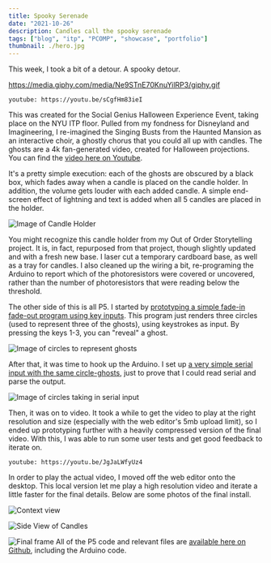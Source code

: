 ```yaml
---
title: Spooky Serenade
date: "2021-10-26"
description: Candles call the spooky serenade
tags: ["blog", "itp", "PCOMP", "showcase", "portfolio"]
thumbnail: ./hero.jpg
---
```

This week, I took a bit of a detour. A spooky detour.

https://media.giphy.com/media/Ne9STnE70KnuYilRP3/giphy.gif

`youtube: https://youtu.be/sCgfHm83ieI`  

This was created for the Social Genius Halloween Experience Event, taking place on the NYU ITP floor. Pulled from my fondness for Disneyland and Imagineering, I re-imagined the Singing Busts from the Haunted Mansion as an interactive choir, a ghostly chorus that you could all up with candles. The ghosts are a 4k fan-generated video, created for Halloween projections. You can find the [video here on Youtube](https://youtu.be/HECrCf73Jv8).

It's a pretty simple execution: each of the ghosts are obscured by a black box, which fades away when a candle is placed on the candle holder. In addition, the volume gets louder with each added candle. A simple end-screen effect of lightning and text is added when all 5 candles are placed in the holder.

![Image of Candle Holder](https://firebasestorage.googleapis.com/v0/b/sketch-blog-857c6.appspot.com/o/spooky_serenade%2Fcandle_holder.jpg?alt=media&token=ce54854f-790d-4d9e-bb9d-8317b4c4c07f)

You might recognize this candle holder from my Out of Order Storytelling project. It is, in fact, repurposed from that project, though slightly updated and with a fresh new base. I laser cut a temporary cardboard base, as well as a tray for candles. I also cleaned up the wiring a bit, re-programing the Arduino to report which of the photoresistors were covered or uncovered, rather than the number of photoresistors that were reading below the threshold.

The other side of this is all P5. I started by [prototyping a simple fade-in fade-out program using key inputs](https://editor.p5js.org/leils/sketches/hVpZ-QWi4). This program just renders three circles (used to represent three of the ghosts), using keystrokes as input. By pressing the keys 1-3, you can "reveal" a ghost.

![Image of circles to represent ghosts](https://firebasestorage.googleapis.com/v0/b/sketch-blog-857c6.appspot.com/o/spooky_serenade%2FScreen%20Shot%202021-10-26%20at%207.59.13%20PM.png?alt=media&token=fc33f005-5b68-414b-8b59-d5e04904efe5)

After that, it was time to hook up the Arduino. I set up [a very simple serial input with the same circle-ghosts](https://editor.p5js.org/leils/sketches/xMh3R0dUP), just to prove that I could read serial and parse the output.

![Image of circles taking in serial input](https://firebasestorage.googleapis.com/v0/b/sketch-blog-857c6.appspot.com/o/spooky_serenade%2FScreen%20Shot%202021-10-26%20at%207.59.27%20PM.png?alt=media&token=9702a4f2-46b5-47e4-9e39-f377d95dd489)

Then, it was on to video. It took a while to get the video to play at the right resolution and size (especially with the web editor's 5mb upload limit), so I ended up prototyping further with a heavily compressed version of the final video. With this, I was able to run some user tests and get good feedback to iterate on.

`youtube: https://youtu.be/JgJaLWfyUz4`

In order to play the actual video, I moved off the web editor onto the desktop. This local version let me play a high resolution video and iterate a little faster for the final details. Below are some photos of the final install.

![Context view](https://firebasestorage.googleapis.com/v0/b/sketch-blog-857c6.appspot.com/o/spooky_serenade%2Fcontext_view.jpg?alt=media&token=d9bf5e1a-b627-451f-8352-af72528d65ff)

![Side View of Candles](https://firebasestorage.googleapis.com/v0/b/sketch-blog-857c6.appspot.com/o/spooky_serenade%2Fside-view-candles.jpeg?alt=media&token=a5eeb859-05e3-4d20-b336-fe98470578bd)

![Final frame](https://firebasestorage.googleapis.com/v0/b/sketch-blog-857c6.appspot.com/o/spooky_serenade%2FScreen%20Shot%202021-10-24%20at%205.57.35%20PM.png?alt=media&token=6c2737e3-4411-4abe-bfd4-930d1f109184)
All of the P5 code and relevant files are [available here on Github](https://github.com/leils/grinning-ghosts), including the Arduino code.
